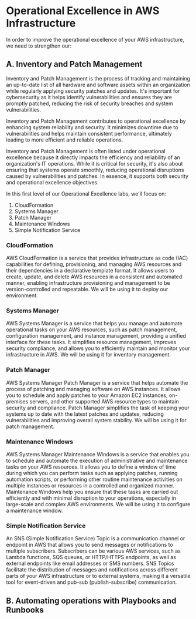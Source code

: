 # Operational Excellence in AWS Infrastructure

In order to improve the operational excellence of your AWS infrastructure, we need to strengthen our:

## A. Inventory and Patch Management

Inventory and Patch Management is the process of tracking and maintaining an up-to-date list of all hardware and software assets within an organization while regularly applying security patches and updates. It's important for cybersecurity as it helps identify vulnerabilities and ensures they are promptly patched, reducing the risk of security breaches and system vulnerabilities.

Inventory and Patch Management contributes to operational excellence by enhancing system reliability and security. It minimizes downtime due to vulnerabilities and helps maintain consistent performance, ultimately leading to more efficient and reliable operations.

Inventory and Patch Management is often listed under operational excellence because it directly impacts the efficiency and reliability of an organization's IT operations. While it is critical for security, it's also about ensuring that systems operate smoothly, reducing operational disruptions caused by vulnerabilities and patches. In essence, it supports both security and operational excellence objectives.

In this first level of our Operational Excellence labs, we'll focus on:

1. CloudFormation
2. Systems Manager
3. Patch Manager
4. Maintenance Windows
5. Simple Notification Service

### CloudFormation

AWS CloudFormation is a service that provides infrastructure as code (IAC) capabilities for defining, provisioning, and managing AWS resources and their dependencies in a declarative template format. It allows users to create, update, and delete AWS resources in a consistent and automated manner, enabling infrastructure provisioning and management to be version-controlled and repeatable. We will be using it to deploy our environment.

### Systems Manager

AWS Systems Manager is a service that helps you manage and automate operational tasks on your AWS resources, such as patch management, configuration management, and instance management, providing a unified interface for these tasks. It simplifies resource management, improves security compliance, and allows you to efficiently maintain and monitor your infrastructure in AWS. We will be using it for inventory management.

### Patch Manager

AWS Systems Manager Patch Manager is a service that helps automate the process of patching and managing software on AWS instances. It allows you to schedule and apply patches to your Amazon EC2 instances, on-premises servers, and other supported AWS resource types to maintain security and compliance. Patch Manager simplifies the task of keeping your systems up to date with the latest patches and updates, reducing vulnerabilities and improving overall system stability. We will be using it for patch management.

### Maintenance Windows

AWS Systems Manager Maintenance Windows is a service that enables you to schedule and automate the execution of administrative and maintenance tasks on your AWS resources. It allows you to define a window of time during which you can perform tasks such as applying patches, running automation scripts, or performing other routine maintenance activities on multiple instances or resources in a controlled and organized manner. Maintenance Windows help you ensure that these tasks are carried out efficiently and with minimal disruption to your operations, especially in large-scale and complex AWS environments. We will be using it to configure a maintenance window.

### Simple Notification Service

An SNS (Simple Notification Service) Topic is a communication channel or endpoint in AWS that allows you to send messages or notifications to multiple subscribers. Subscribers can be various AWS services, such as Lambda functions, SQS queues, or HTTP/HTTPS endpoints, as well as external endpoints like email addresses or SMS numbers. SNS Topics facilitate the distribution of messages and notifications across different parts of your AWS infrastructure or to external systems, making it a versatile tool for event-driven and pub-sub (publish-subscribe) communication.

## B. Automating operations with Playbooks and Runbooks 